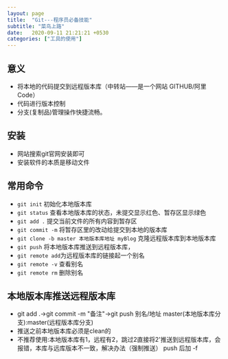 ```yaml
---
layout: page
title:  "Git---程序员必备技能"
subtitle: "菜鸟上路"
date:   2020-09-11 21:21:21 +0530
categories: ["工具的使用"]
---
```


## 意义
- 将本地的代码提交到远程版本库（中转站——是一个网站 GITHUB/阿里Code）
- 代码进行版本控制
- 分支(复制品)管理操作快捷流畅。

## 安装
- 网站搜索git官网安装即可
- 安装软件的本质是移动文件

## 常用命令
- `git init` 初始化本地版本库
- `git status` 查看本地版本库的状态，未提交显示红色、暂存区显示绿色
- `git add .` 提交当前文件的所有内容到暂存区
- `git commit -m` 将暂存区里的改动给提交到本地的版本库
- `git clone -b master 本地版本库地址 myBlog` 克隆远程版本库到本地版本库
- `git push` 将本地版本库推送到远程版本库，
- `git remote add`为远程版本库的链接起一个别名
- `git remote -v` 查看别名
- `git remote rm` 删除别名

## 本地版本库推送远程版本库
- git add .->git commit -m "备注"->git push 别名/地址 master(本地版本库分支):master(远程版本库分支)
- 推送之前本地版本库必须是clean的
- 不推荐使用:本地版本库有1，远程有2，跳过2直接将2'推送到远程版本库，会报错，本库与远库版本不一致，解决办法（强制推送） push 后加 -f